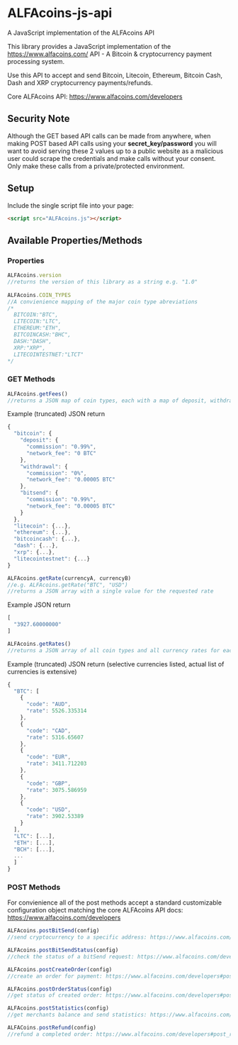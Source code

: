 # ALFAcoins-js-api
A JavaScript implementation of the ALFAcoins API

This library provides a JavaScript implementation of the https://www.alfacoins.com/ API - A Bitcoin & cryptocurrency payment processing system.

Use this API to accept and send Bitcoin, Litecoin, Ethereum, Bitcoin Cash, Dash and XRP cryptocurrency payments/refunds.

Core ALFAcoins API: https://www.alfacoins.com/developers

## Security Note

Although the GET based API calls can be made from anywhere, when making POST based API calls using your **secret_key/password** you will want to avoid serving these 2 values up to a public website as a malicious user could scrape the credentials and make calls without your consent. Only make these calls from a private/protected environment.


## Setup

Include the single script file into your page:

```html
<script src="ALFAcoins.js"></script>
```

## Available Properties/Methods

### Properties

```javascript
ALFAcoins.version
//returns the version of this library as a string e.g. "1.0"
    
ALFAcoins.COIN_TYPES
//A convienience mapping of the major coin type abreviations
/*
  BITCOIN:"BTC",
  LITECOIN:"LTC",
  ETHEREUM:"ETH",
  BITCOINCASH:"BHC",
  DASH:"DASH",
  XRP:"XRP",
  LITECOINTESTNET:"LTCT"
*/
```

### GET Methods

```javascript
ALFAcoins.getFees()
//returns a JSON map of coin types, each with a map of deposit, withdrawal, and bitsend comissions/fees:
```

Example (truncated) JSON return

```javascript
{
  "bitcoin": {
    "deposit": {
      "commission": "0.99%",
      "network_fee": "0 BTC"
    },
    "withdrawal": {
      "commission": "0%",
      "network_fee": "0.00005 BTC"
    },
    "bitsend": {
      "commission": "0.99%",
      "network_fee": "0.00005 BTC"
    }
  },
  "litecoin": {...},
  "ethereum": {...},
  "bitcoincash": {...},
  "dash": {...},
  "xrp": {...},
  "litecointestnet": {...}
}
```

```javascript
ALFAcoins.getRate(currencyA, currencyB)
//e.g. ALFAcoins.getRate("BTC", "USD")
//returns a JSON array with a single value for the requested rate
```

Example JSON return

```javascript
[
  "3927.60000000"
]
```

```javascript
ALFAcoins.getRates()
//returns a JSON array of all coin types and all currency rates for each type
```

Example (truncated) JSON return (selective currencies listed, actual list of currencies is extensive)

```javascript
{
  "BTC": [
    {
      "code": "AUD",
      "rate": 5526.335314
    },
    {
      "code": "CAD",
      "rate": 5316.65607
    },
    {
      "code": "EUR",
      "rate": 3411.712203
    },
    {
      "code": "GBP",
      "rate": 3075.586959
    },
    {
      "code": "USD",
      "rate": 3902.53389
    }
  ],
  "LTC": [...],
  "ETH": [...],
  "BCH": [...],
  ...
  ]
}
```

### POST Methods

For convienience all of the post methods accept a standard customizable configuration object matching the core ALFAcoins API docs: https://www.alfacoins.com/developers

```javascript
ALFAcoins.postBitSend(config)
//send cryptocurrency to a specific address: https://www.alfacoins.com/developers#post_requests-bitsend

ALFAcoins.postBitSendStatus(config)
//check the status of a bitSend request: https://www.alfacoins.com/developers#post_requests-bitsend_status

ALFAcoins.postCreateOrder(config)
//create an order for payment: https://www.alfacoins.com/developers#post_requests-create

ALFAcoins.postOrderStatus(config)
//get status of created order: https://www.alfacoins.com/developers#post_requests-status

ALFAcoins.postStatistics(config)
//get merchants balance and send statistics: https://www.alfacoins.com/developers#post_requests-stats

ALFACoins.postRefund(config)
//refund a completed order: https://www.alfacoins.com/developers#post_requests-refund
```

